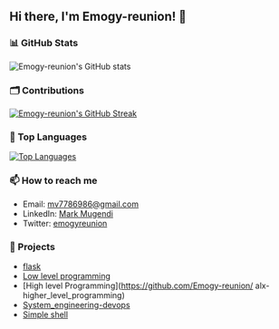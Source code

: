 ## Hi there, I'm Emogy-reunion! 👋

### 📊 GitHub Stats
![Emogy-reunion's GitHub stats](https://github-readme-stats.vercel.app/api?username=Emogy-reunion&show_icons=true&theme=radical)

### 🗂️ Contributions
[![Emogy-reunion's GitHub Streak](https://github-readme-streak-stats.herokuapp.com/?user=Emogy-reunion&theme=dark)](https://git.io/streak-stats)

### 🌟 Top Languages
[![Top Languages](https://github-readme-stats.vercel.app/api/top-langs/?username=Emogy-reunion&layout=compact&theme=radical)](https://github.com/Emogy-reunion/github-readme-stats)

### 📫 How to reach me
- Email: mv7786986@gmail.com
- LinkedIn: [Mark Mugendi](https://linkedin.com/in/mark-mugendi-293949253)
- Twitter: [emogyreunion](https://twitter.com/emogyreunion)

### 💼 Projects
- [flask ](https://github.com/Emogy-reunion/flask)
- [Low level programming](https://github.com/Emogy-reunion/alx-low_level_programming)
- [High level Programming](https://github.com/Emogy-reunion/ alx-higher_level_programming)
- [System_engineering-devops](https://github.com/Emogy-reunion/alx-system_engineering-devops)
- [Simple shell](https://github.com/Emogy-reunion/simple_shell)
